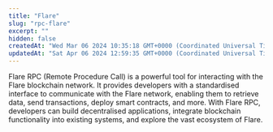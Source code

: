 ```yaml
---
title: "Flare"
slug: "rpc-flare"
excerpt: ""
hidden: false
createdAt: "Wed Mar 06 2024 10:35:18 GMT+0000 (Coordinated Universal Time)"
updatedAt: "Sat Apr 06 2024 12:59:35 GMT+0000 (Coordinated Universal Time)"
---
```


Flare RPC (Remote Procedure Call) is a powerful tool for interacting with the Flare blockchain network. It provides developers with a standardised interface to communicate with the Flare network, enabling them to retrieve data, send transactions, deploy smart contracts, and more. With Flare RPC, developers can build decentralised applications, integrate blockchain functionality into existing systems, and explore the vast ecosystem of Flare.
